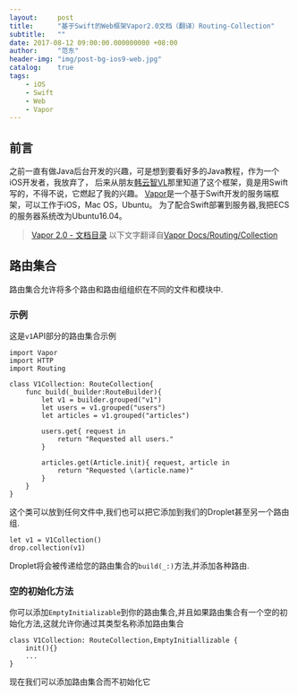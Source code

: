 ```yaml
---
layout:     post
title:      "基于Swift的Web框架Vapor2.0文档（翻译）Routing-Collection"
subtitle:   ""
date: 2017-08-12 09:00:00.000000000 +08:00
author:     "范东"
header-img: "img/post-bg-ios9-web.jpg"
catalog:    true
tags:
    - iOS
    - Swift
    - Web
    - Vapor
---
```

## 前言
之前一直有做Java后台开发的兴趣，可是想到要看好多的Java教程，作为一个iOS开发者，我放弃了，
后来从朋友[韩云智VL](http://www.jianshu.com/u/92f7630a351b)那里知道了这个框架，竟是用Swift写的，不得不说，它燃起了我的兴趣。
[Vapor](http://vapor.codes)是一个基于Swift开发的服务端框架，可以工作于iOS，Mac OS，Ubuntu。
为了配合Swift部署到服务器,我把ECS的服务器系统改为Ubuntu16.04。
> [Vapor 2.0 - 文档目录](http://blog.fandong.me/2017/08/01/iOS-SwiftVaporWeb/)
> 以下文字翻译自[Vapor Docs/Routing/Collection](https://docs.vapor.codes/2.0/routing/collection/)

## 路由集合
路由集合允许将多个路由和路由组组织在不同的文件和模块中.
### 示例
这是```v1```API部分的路由集合示例

```
import Vapor
import HTTP
import Routing

class V1Collection: RouteCollection{
	func build(_builder:RouteBuilder){
		let v1 = builder.grouped("v1")
		let users = v1.grouped("users")
		let articles = v1.grouped("articles")
		
		users.get{ request in
			return "Requested all users."
		}
		
		articles.get(Article.init){ request, article in
			return "Requested \(article.name)"
		}
	}
}
```
这个类可以放到任何文件中,我们也可以把它添加到我们的Droplet甚至另一个路由组.

```
let v1 = V1Collection()
drop.collection(v1)
```
Droplet将会被传递给您的路由集合的```build(_:)```方法,并添加各种路由.
### 空的初始化方法
你可以添加```EmptyInitializable```到你的路由集合,并且如果路由集合有一个空的初始化方法,这就允许你通过其类型名称添加路由集合

```
class V1Collection: RouteCollection,EmptyInitiallizable {
	init(){}
	...
}
```
现在我们可以添加路由集合而不初始化它